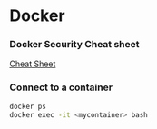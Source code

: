 # Docker

### Docker Security Cheat sheet
[Cheat Sheet](https://cheatsheetseries.owasp.org/cheatsheets/Docker_Security_Cheat_Sheet.html)

### Connect to a container
```bash
docker ps
docker exec -it <mycontainer> bash
```

